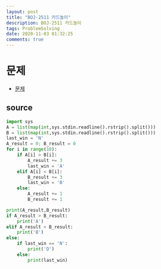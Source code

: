 ```yaml
---
layout: post
title: "BOJ-2511 카드놀이"
description: BOJ-2511 카드놀이
tags: ProblemSolving
date: 2020-11-03 01:32:25
comments: true
---
```


# 문제

- [문제](https://www.acmicpc.net/problem/2511)

## source

```py
import sys
A = list(map(int,sys.stdin.readline().rstrip().split()))
B = list(map(int,sys.stdin.readline().rstrip().split()))
last_win = 'N'
A_result = 0; B_result = 0
for i in range(10):
    if A[i] > B[i]:
        A_result += 3
        last_win = 'A'
    elif A[i] < B[i]:
        B_result += 3
        last_win = 'B'
    else:
        A_result += 1
        B_result += 1

print(A_result,B_result)
if A_result > B_result:
    print('A')
elif A_result < B_result:
    print('B')
else:
    if last_win == 'N':
        print('D')
    else:
        print(last_win)
```

<script id="dsq-count-scr" src="//msc9533.disqus.com/count.js" async></script>

